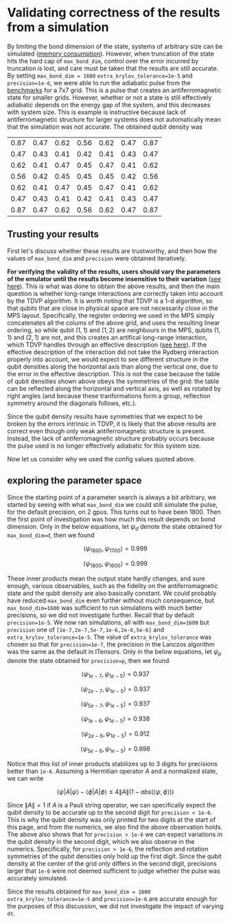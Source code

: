 # Validating correctness of the results from a simulation

By limiting the bond dimension of the state, systems of arbitrary size can be simulated ([memory consumption](memory.md)). However, when truncation of the state hits the hard cap of `max_bond_dim`, control over the error incurred by truncation is lost, and care must be taken that the results are still accurate. By setting `max_bond_dim = 1600` `extra_krylov_tolerance=1e-5` and `precision=1e-6`, we were able to run the adiabatic pulse from the [benchmarks](../benchmarks/index.md#adiabatic-sequence) for a 7x7 grid. This is a pulse that creates an antiferromagnetic state for smaller grids. However, whether or not a state is still effectively adiabatic depends on the energy gap of the system, and this decreases with system size. This is example is instructive because lack of antiferromagnetic structure for larger systems does not automatically mean that the simulation was not accurate. The obtained qubit density was

<table>
  <tr><td>0.87 </td><td> 0.47 </td><td> 0.62 </td><td> 0.56 </td><td> 0.62 </td><td> 0.47 </td><td> 0.87 </td></tr>
  <tr><td>0.47 </td><td> 0.43 </td><td> 0.41 </td><td> 0.42 </td><td> 0.41 </td><td> 0.43 </td><td> 0.47 </td></tr>
  <tr><td>0.62 </td><td> 0.41 </td><td> 0.47 </td><td> 0.45 </td><td> 0.47 </td><td> 0.41 </td><td> 0.62 </td></tr>
  <tr><td>0.56 </td><td> 0.42 </td><td> 0.45 </td><td> 0.45 </td><td> 0.45 </td><td> 0.42 </td><td> 0.56 </td></tr>
  <tr><td>0.62 </td><td> 0.41 </td><td> 0.47 </td><td> 0.45 </td><td> 0.47 </td><td> 0.41 </td><td> 0.62 </td></tr>
  <tr><td>0.47 </td><td> 0.43 </td><td> 0.41 </td><td> 0.42 </td><td> 0.41 </td><td> 0.43 </td><td> 0.47 </td></tr>
  <tr><td>0.87 </td><td> 0.47 </td><td> 0.62 </td><td> 0.56 </td><td> 0.62 </td><td> 0.47 </td><td> 0.87 </td></tr>
</table>

## Trusting your results

First let's discuss whether these results are trustworthy, and then how the values of `max_bond_dim` and `precision` were obtained iteratively.

__For verifying the validity of the results, users should vary the parameters of the emulator until the results become insensitive to their variation__ ([see here](errors.md#truncation-of-the-state)). This is what was done to obtain the above results, and then the main question is whether long-range interactions are correctly taken into account by the TDVP algorithm. It is worth noting that TDVP is a 1-d algorithm, so that qubits that are close in physical space are not necessarily close in the MPS layout. Specifically, the register ordering we used in the MPS simply concatenates all the colums of the above grid, and uses the resulting linear ordering, so while qubit $(1,1)$ and $(1,2)$ are neighbours in the MPS, qubits $(1,1)$ and $(2,1)$ are not, and this creates an artifical long-range interaction, which TDVP handles through an effective description ([see here](../benchmarks/index.md#qubit-shuffling)). If the effective description of the interaction did not take the Rydberg interaction properly into account, we would expect to see different structure in the qubit densities along the horizontal axis than along the vertical one, due to the error in the effective description. This is not the case because the table of qubit densities shown above obeys the symmetries of the grid: the table can be reflected along the horizontal and vertical axis, as well as rotated by right angles (and because these tranformations form a group, reflection symmetry around the diagonals follows, etc.).

Since the qubit density results have symmetries that we expect to be broken by the errors intrinsic in TDVP, it is likely that the above results are correct even though only weak antiferromagnetic structure is present. Instead, the lack of antiferromagnetic structure probably occurs because the pulse used is no longer effectively adiabatic for this system size.

Now let us consider why we used the config values quoted above.

## exploring the parameter space

Since the starting point of a parameter search is always a bit arbitrary, we started by seeing with what `max_bond_dim` we could still simulate the pulse, for the default precision, on 2 gpus. This turns out to have been 1800. Then the first point of investigation was how much this result depends on bond dimension. Only in the below equations, let $\psi_d$ denote the state obtained for `max_bond_dim=d`, then we found

$$
\langle\psi_{1800}, \psi_{1700}\rangle = 0.999
$$

$$
\langle\psi_{1800}, \psi_{1600}\rangle = 0.999
$$

These inner products mean the output state hardly changes, and sure enough, various observables, such as the fidelity on the antiferromagnetic state and the qubit density are also basically constant.
We could probably have reduced `max_bond_dim` even further without much consequence, but `max_bond_dim=1600` was sufficient to run simulations with much better precisions, so we did not investigate further. Recall that by default `precision=1e-5`. We now ran simulations, all with `max_bond_dim=1600` but `precision` one of `[1e-7,2e-7,5e-7,1e-6,2e-6,5e-6]` and `extra_krylov_tolerance=1e-5`. The value of `extra_krylov_tolerance` was chosen so that for `precision=1e-7`, the precision in the Lanczos algorithm was the same as the default in ITensors. Only in the below equations, let $\psi_p$ denote the state obtained for `precision=p`, then we found

$$
\langle\psi_{1e-7}, \psi_{1e-5}\rangle = 0.937
$$

$$
\langle\psi_{2e-7}, \psi_{1e-5}\rangle = 0.937
$$

$$
\langle\psi_{5e-7}, \psi_{1e-5}\rangle = 0.937
$$

$$
\langle\psi_{1e-6}, \psi_{1e-5}\rangle = 0.938
$$

$$
\langle\psi_{2e-6}, \psi_{1e-5}\rangle = 0.912
$$

$$
\langle\psi_{5e-6}, \psi_{1e-5}\rangle = 0.898
$$

Notice that this list of inner products stabilizes up to 3 digits for precisions better than `1e-6`. Assuming a Hermitian operator $A$ and a normalized state, we can write

$$
\langle\psi |A | \psi \rangle - \langle \phi | A | \phi \rangle \leq 4 \| A \| (1 - abs(\langle \psi, \phi \rangle))
$$

Since $\|A\| = 1$ if $A$ is a Pauli string operator, we can specifically expect the qubit density to be accurate up to the second digit for `precision < 1e-6`. This is why the qubit density was only printed for two digits at the start of this page, and from the numerics, we also find the above observation holds. The above also shows that for `precision > 1e-6` we can expect variations in the qubit density in the second digit, which we also observe in the numerics. Specifically, for `precision > 1e-6`, the reflection and rotation symmetries of the qubit densities only hold up the first digit. Since the qubit density at the center of the grid only differs in the second digit, precisions larger that `1e-6` were not deemed sufficient to judge whether the pulse was accurately simulated.

Since the results obtained for `max_bond_dim = 1600` `extra_krylov_tolerance=1e-5` and `precision=1e-6` are accurate enough for the purposes of this discussion, we did not investigate the impact of varying `dt`.

